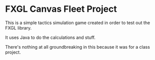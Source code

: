 # FXGL Canvas Fleet Project

This is a simple tactics simulation game created in order to test out the FXGL library.

It uses Java to do the calculations and stuff.

There's nothing at all groundbreaking in this because it was for a class project.
